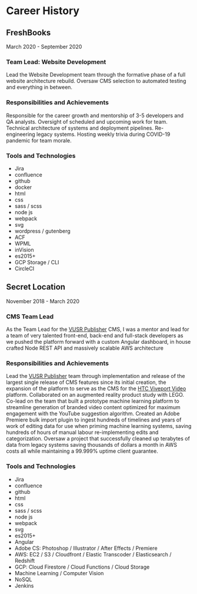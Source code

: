 # Career History

## FreshBooks
March 2020 - September 2020
### Team Lead: Website Development

Lead the Website Development team through the formative phase of a full website architecture rebuild.  Oversaw CMS selection to automated testing and everything in between.

### Responsibilities and Achievements

Responsible for the career growth and mentorship of 3-5 developers and QA analysts. Oversight of scheduled and upcoming work for team.  Technical architecture of systems and deployment pipelines. Re-engineering legacy systems. Hosting weekly trivia during COVID-19 pandemic for team morale.

### Tools and Technologies

* Jira
* confluence
* github
* docker
* html
* css
* sass / scss
* node js
* webpack
* svg
* wordpress / gutenberg
* ACF
* WPML
* inVision 
* es2015+
* GCP Storage / CLI
* CircleCI

## Secret Location
November 2018 - March 2020
### CMS Team Lead

As the Team Lead for the [VUSR Publisher](https://www.vusr.co/) CMS, I was a mentor and lead for a team of very talented front-end, back-end and full-stack developers as we pushed the platform forward with a custom Angular dashboard, in house crafted Node REST API and massively scalable AWS architecture

### Responsibilities and Achievements

Lead the [VUSR Publisher](https://www.vusr.co/) team through implementation and release of the largest single release of CMS features since its initial creation, the expansion of the platform to serve as the CMS for the [HTC Viveport Video](https://www.viveport.com/video.html) platform. Collaborated on an augmented reality product study with LEGO. Co-lead on the team that built a prototype machine learning platform to streamline generation of branded video content optimized for maximum engagement with the YouTube suggestion algorithm. Created an Adobe Premiere bulk import plugin to ingest hundreds of timelines and years of work of editing data for use when priming machine learning systems, saving hundreds of hours of manual labour re-implementing edits and categorization. Oversaw a project that successfully cleaned up terabytes of data from legacy systems saving thousands of dollars a month in AWS costs all while maintaining a 99.999% uptime client guarantee.

### Tools and Technologies

* Jira
* confluence
* github
* html
* css
* sass / scss
* node js
* webpack
* svg
* es2015+
* Angular
* Adobe CS: Photoshop / Illustrator / After Effects / Premiere
* AWS: EC2 / S3 / Cloudfront / Elastic Transcoder / Elasticsearch / Redshift
* GCP: Cloud Firestore / Cloud Functions / Cloud Storage
* Machine Learning / Computer Vision
* NoSQL 
* Jenkins
